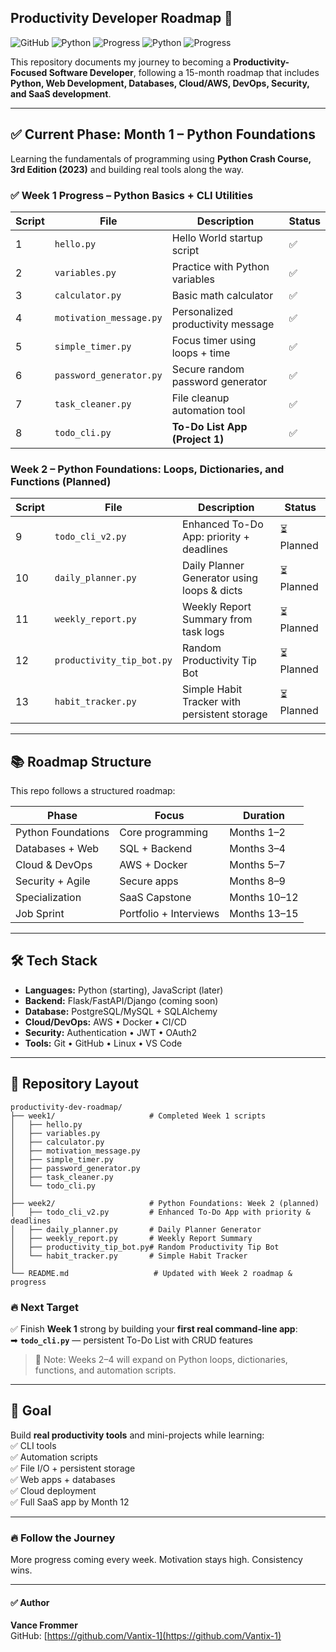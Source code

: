 ## Productivity Developer Roadmap 🚀
![GitHub](https://img.shields.io/badge/GitHub-Repo-black?logo=github&logoColor=white)
![Python](https://img.shields.io/badge/Python-3.11-blue?logo=python&logoColor=white)
![Progress](https://img.shields.io/badge/Week%202-Planned-lightgrey)
![Python](https://img.shields.io/badge/Python-3.11-brightgreen?logo=python&logoColor=white)
![Progress](https://img.shields.io/badge/Progress-Live-brightgreen)

This repository documents my journey to becoming a **Productivity-Focused Software Developer**, following a 15-month roadmap that includes **Python, Web Development, Databases, Cloud/AWS, DevOps, Security, and SaaS development**.

---

## ✅ Current Phase: Month 1 – Python Foundations
Learning the fundamentals of programming using **Python Crash Course, 3rd Edition (2023)** and building real tools along the way.

### ✅ Week 1 Progress – Python Basics + CLI Utilities
| Script | File | Description | Status |
|--------|------|-------------|--------|
| 1 | `hello.py` | Hello World startup script | ✅ |
| 2 | `variables.py` | Practice with Python variables | ✅ |
| 3 | `calculator.py` | Basic math calculator | ✅ |
| 4 | `motivation_message.py` | Personalized productivity message | ✅ |
| 5 | `simple_timer.py` | Focus timer using loops + time | ✅ |
| 6 | `password_generator.py` | Secure random password generator | ✅ |
| 7 | `task_cleaner.py` | File cleanup automation tool | ✅ |
| 8 | `todo_cli.py` | **To-Do List App (Project 1)** | ✅ |

### Week 2 – Python Foundations: Loops, Dictionaries, and Functions (Planned)
| Script | File | Description | Status |
|--------|------|-------------|--------|
| 9 | `todo_cli_v2.py` | Enhanced To-Do App: priority + deadlines | ⏳ Planned |
| 10 | `daily_planner.py` | Daily Planner Generator using loops & dicts | ⏳ Planned |
| 11 | `weekly_report.py` | Weekly Report Summary from task logs | ⏳ Planned |
| 12 | `productivity_tip_bot.py` | Random Productivity Tip Bot | ⏳ Planned |
| 13 | `habit_tracker.py` | Simple Habit Tracker with persistent storage | ⏳ Planned |

---
## 📚 Roadmap Structure
This repo follows a structured roadmap:

| Phase | Focus | Duration |
|-------|-------|----------|
| Python Foundations | Core programming | Months 1–2 |
| Databases + Web | SQL + Backend | Months 3–4 |
| Cloud & DevOps | AWS + Docker | Months 5–7 |
| Security + Agile | Secure apps | Months 8–9 |
| Specialization | SaaS Capstone | Months 10–12 |
| Job Sprint | Portfolio + Interviews | Months 13–15 |

---

## 🛠️ Tech Stack
- **Languages:** Python (starting), JavaScript (later)
- **Backend:** Flask/FastAPI/Django (coming soon)
- **Database:** PostgreSQL/MySQL + SQLAlchemy
- **Cloud/DevOps:** AWS • Docker • CI/CD
- **Security:** Authentication • JWT • OAuth2
- **Tools:** Git • GitHub • Linux • VS Code

---

## 📂 Repository Layout
```
productivity-dev-roadmap/
├── week1/                     # Completed Week 1 scripts
│   ├── hello.py
│   ├── variables.py
│   ├── calculator.py
│   ├── motivation_message.py
│   ├── simple_timer.py
│   ├── password_generator.py
│   ├── task_cleaner.py
│   └── todo_cli.py
│
├── week2/                     # Python Foundations: Week 2 (planned)
│   ├── todo_cli_v2.py         # Enhanced To-Do App with priority & deadlines
│   ├── daily_planner.py       # Daily Planner Generator
│   ├── weekly_report.py       # Weekly Report Summary
│   ├── productivity_tip_bot.py# Random Productivity Tip Bot
│   └── habit_tracker.py       # Simple Habit Tracker
│
└── README.md                   # Updated with Week 2 roadmap & progress
```

### 🔥 Next Target
✅ Finish **Week 1** strong by building your **first real command-line app**:  
➡ **`todo_cli.py`** — persistent To-Do List with CRUD features  

> 📌 Note: Weeks 2–4 will expand on Python loops, dictionaries, functions, and automation scripts.

---

## 🌟 Goal
Build **real productivity tools** and mini-projects while learning:  
✅ CLI tools  
✅ Automation scripts  
✅ File I/O + persistent storage  
✅ Web apps + databases  
✅ Cloud deployment  
✅ Full SaaS app by Month 12  

---

### 🔥 Follow the Journey
More progress coming every week. Motivation stays high. Consistency wins.

---

#### ✅ Author
**Vance Frommer**  
GitHub: [https://github.com/Vantix-1](https://github.com/Vantix-1)